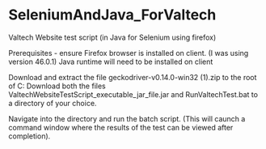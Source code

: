 # SeleniumAndJava_ForValtech
Valtech Website test script (in Java for Selenium using firefox)

Prerequisites - ensure Firefox browser is installed on client. (I was using version 46.0.1)
Java runtime will need to be installed on client

Download and extract the file geckodriver-v0.14.0-win32 (1).zip to the root of C:
Download both the files 
ValtechWebsiteTestScript_executable_jar_file.jar 
and 
RunValtechTest.bat
to a directory of your choice.

Navigate into the directory and run the batch script.
(This will caunch a command window where the results of the test can be viewed after completion).
